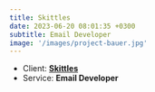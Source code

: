 ```yaml
---
title: Skittles
date: 2023-06-20 08:01:35 +0300
subtitle: Email Developer
image: '/images/project-bauer.jpg'
---
```


<!-- -->

<ul class="list-inline item-details">
    <li>Client:
        <strong><a href="https://www.skittles.com/">Skittles</a>
        </strong>
    </li>
    <li>Service:
        <strong>Email Developer</strong>
    </li>
</ul>